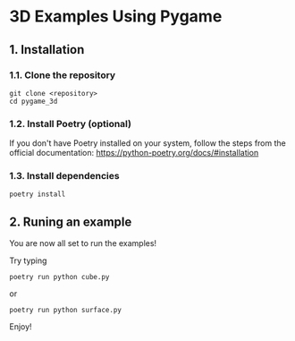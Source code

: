 # 3D Examples Using Pygame

## 1. Installation

### 1.1. Clone the repository
```
git clone <repository>
cd pygame_3d
```

### 1.2. Install Poetry (optional)

If you don't have Poetry installed on your system, follow the steps from the official documentation: https://python-poetry.org/docs/#installation


### 1.3. Install dependencies

```
poetry install
```

## 2. Runing an example

You are now all set to run the examples!

Try typing
```
poetry run python cube.py
```

or

```
poetry run python surface.py
```

Enjoy!